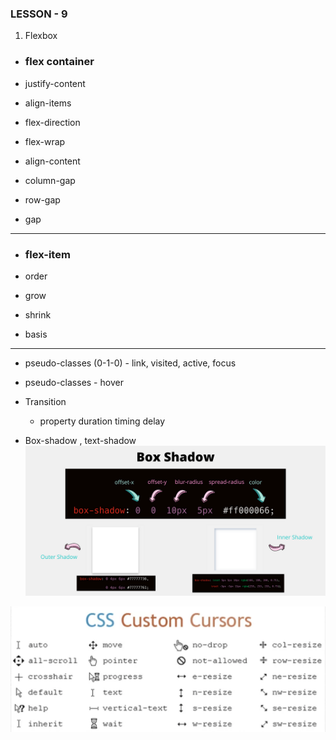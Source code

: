 ### LESSON - 9

1. Flexbox

 - ### flex container
 
 - justify-content
 - align-items
 - flex-direction
 - flex-wrap
 - align-content
 - column-gap
 - row-gap
 - gap


 <hr>

- ### flex-item

- order 
- grow
- shrink
- basis 


<hr>

- pseudo-classes (0-1-0) - link, visited, active, focus
- pseudo-classes - hover
- Transition
    - property duration timing delay

- Box-shadow , text-shadow 
![Alt text](image-1.png)

![Alt text](image.png)



